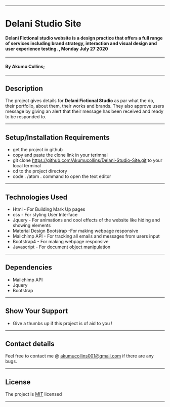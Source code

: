 ***

# Delani Studio Site

#### Delani Fictional studio website is a design practice that offers a full range of services including brand strategy, interaction and visual design and user experience testing. , Monday July 27 2020

***

#### By **Akumu Collins**;

---

## Description
The project gives  details  for **Delani Fictional Studio** as par what the do, their portfolio, about them, their works and brands. They also approve users message by giving an 
alert that their message has been received and ready to be responded to.
***

## Setup/Installation Requirements
* get the project in github
* copy and  paste the clone link in your terimnal
* git clone https://github.com/Akumucollins/Delani-Studio-Site.git to your local terminal
* cd to the project directory
* code . /atom . command  to open the text editor

---

## Technologies Used
* Html - For Building Mark Up pages
* css - For styling User Interface
* Jquery - For animations and cool effects of the website like hiding and showing elements
* Material Design Bootstrap -For making webpage responsive
* Mailchimp API -  For tracking all emails and messages from users input
* Bootstrap4 - For making webpage responsive
* Javascript - For document object manipulation

***

## Dependencies
* Mailchimp API
* Jquery
* Bootstrap

---

## Show Your Support
* Give  a thumbs up if this project is of aid to you !

***

## Contact details
Feel free to contact me @ akumucollins001@gmail.com  if there are any bugs. 

---

## License
The project is [MIT](LICENSE) licensed <br>

***